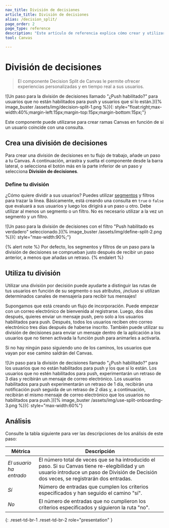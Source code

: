 ```yaml
---
nav_title: División de decisiones 
article_title: División de decisiones 
alias: /decision_split/
page_order: 2
page_type: reference
description: "Este artículo de referencia explica cómo crear y utilizar divisiones de decisión en el lienzo."
tool: Canvas

---
```


# División de decisiones 

> El componente Decision Split de Canvas le permite ofrecer experiencias personalizadas y en tiempo real a sus usuarios.

![Un paso para la división de decisiones llamado "¿Push habilitado?" para usuarios que no están habilitados para push y usuarios que sí lo están.]({% image_buster /assets/img/decision-split-1.png %}){: style="float:right;max-width:40%;margin-left:15px;margin-top:15px;margin-bottom:15px;"}

Este componente puede utilizarse para crear ramas Canvas en función de si un usuario coincide con una consulta.

## Crea una división de decisiones 

Para crear una división de decisiones en tu flujo de trabajo, añade un paso a tu Canvas. A continuación, arrastra y suelta el componente desde la barra lateral, o selecciona el botón <i class="fas fa-plus-circle"></i> más en la parte inferior de un paso y selecciona **División de decisiones**.

### Define tu división

¿Cómo quiere dividir a sus usuarios? Puedes utilizar [segmentos]({{site.baseurl}}/user_guide/engagement_tools/segments/) y filtros para trazar la línea. Básicamente, está creando una consulta en `true` o `false` que evaluará a sus usuarios y luego los dirigirá a un paso u otro. Debe utilizar al menos un segmento o un filtro. No es necesario utilizar a la vez un segmento y un filtro.

![Un paso para la división de decisiones con el filtro "Push habilitado es verdadero" seleccionado.]({% image_buster /assets/img/define-split-2.png %}){: style="max-width:90%;"}

{% alert note %}
Por defecto, los segmentos y filtros de un paso para la división de decisiones se comprueban justo después de recibir un paso anterior, a menos que añadas un retraso.
{% endalert %} 

## Utiliza tu división

Utilizar una división por decisión puede ayudarte a distinguir las rutas de tus usuarios en función de su segmento o sus atributos, ¡incluso si utilizan determinados canales de mensajería para recibir tus mensajes!

Supongamos que está creando un flujo de incorporación. Puede empezar con un correo electrónico de bienvenida al registrarse. Luego, dos días después, quieres enviar un mensaje push, pero solo a los usuarios habilitados para push. Después, todos los usuarios reciben otro correo electrónico tres días después de haberse inscrito. También puede utilizar su división de decisiones para enviar un mensaje dentro de la aplicación a los usuarios que no tienen activada la función push para animarles a activarla.

Si no hay ningún paso siguiendo uno de los caminos, los usuarios que vayan por ese camino saldrán del Canvas. 

![Un paso para la división de decisiones llamado "¿Push habilitado?" para los usuarios que no están habilitados para push y los que sí lo están. Los usuarios que no estén habilitados para push, experimentarán un retraso de 3 días y recibirán un mensaje de correo electrónico. Los usuarios habilitados para push experimentarán un retraso de 1 día, recibirán una notificación push seguida de un retraso de 2 días y, a continuación, recibirán el mismo mensaje de correo electrónico que los usuarios no habilitados para push.]({% image_buster /assets/img/use-split-onboarding-3.png %}){: style="max-width:60%"}

## Análisis

Consulte la tabla siguiente para ver las descripciones de los análisis de este paso:

| Métrica | Descripción |
|---|---|
| _El usuario ha entrado_ | El número total de veces que se ha introducido el paso. Si su Canvas tiene re-elegibilidad y un usuario introduce un paso de División de Decisión dos veces, se registrarán dos entradas. |
| _Sí_ | Número de entradas que cumplen los criterios especificados y han seguido el camino "sí". |
| _No_ | El número de entradas que no cumplieron los criterios especificados y siguieron la ruta "no". |
{: .reset-td-br-1 .reset-td-br-2 role="presentation" }

